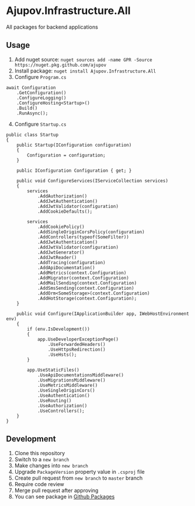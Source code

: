 # Ajupov.Infrastructure.All
All packages for backend applications

## Usage
1. Add nuget source: `nuget sources add -name GPR -Source https://nuget.pkg.github.com/ajupov`
2. Install package: `nuget install Ajupov.Infrastructure.All`
3. Configure `Program.cs`
```
await Configuration
    .GetConfiguration()
    .ConfigureLogging()
    .ConfigureHosting<Startup>()
    .Build()
    .RunAsync();
```
4. Configure `Startup.cs`
```
public class Startup
{
    public Startup(IConfiguration configuration)
    {
        Configuration = configuration;
    }

    public IConfiguration Configuration { get; }

    public void ConfigureServices(IServiceCollection services)
    {
        services
            .AddAuthorization()
            .AddJwtAuthentication()
            .AddJwtValidator(configuration)
            .AddCookieDefaults();

        services
            .AddCookiePolicy()
            .AddSingleOriginCorsPolicy(configuration)
            .AddControllers(typeof(SomeFilter))
            .AddJwtAuthentication()
            .AddJwtValidator(configuration)
            .AddJwtGenerator()
            .AddJwtReader()
            .AddTracing(configuration)
            .AddApiDocumentation()
            .AddMetrics(context.Configuration)
            .AddMigrator(context.Configuration)
            .AddMailSending(context.Configuration)
            .AddSmsSending(context.Configuration)
            .AddOrm<SomeStorage>(context.Configuration)
            .AddHotStorage(context.Configuration);
    }
    
    public void Configure(IApplicationBuilder app, IWebHostEnvironment env)
    {
        if (env.IsDevelopment())
        {
            app.UseDeveloperExceptionPage()
                .UseForwardedHeaders()
                .UseHttpsRedirection()
                .UseHsts();
        }

        app.UseStaticFiles()
            .UseApiDocumentationsMiddleware()
            .UseMigrationsMiddleware()
            .UseMetricsMiddleware()
            .UseSingleOriginCors()
            .UseAuthentication()
            .UseRouting()
            .UseAuthorization()
            .UseControllers();
    }
}

```

## Development
1. Clone this repository
2. Switch to a `new branch`
3. Make changes into `new branch`
4. Upgrade `PackageVersion` property value in `.csproj` file
5. Create pull request from `new branch` to `master` branch
6. Require code review
7. Merge pull request after approving
8. You can see package in [Github Packages](https://github.com/ajupov/Ajupov.Infrastructure.All/packages)
